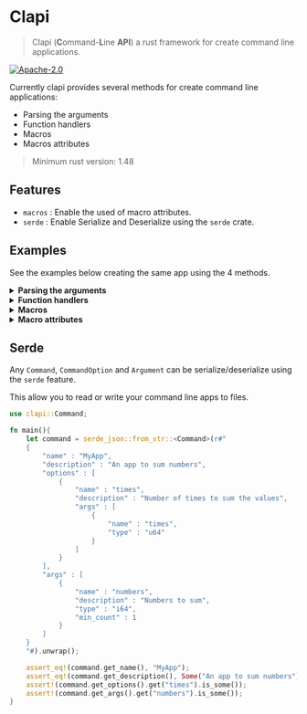 # Clapi

> Clapi (**C**ommand-**L**ine **API**) a rust framework for create command line applications.

[![Apache-2.0]][license]

[Apache-2.0]: https://img.shields.io/badge/LICENSE-Apache--2.0-blue
[license]: https://github.com/Neo-Ciber94/clapi-rs/blob/master/LICENSE

Currently clapi provides several methods for create command line applications:

- Parsing the arguments
- Function handlers
- Macros
- Macros attributes

> Minimum rust version: 1.48

## Features
- `macros` : Enable the used of macro attributes.
- `serde` : Enable Serialize and Deserialize using the `serde` crate.

## Examples

See the examples below creating the same app using the 4 methods.

<details>
<summary><strong>Parsing the arguments</strong></summary>

```rust
use clapi::{Command, CommandOption, Argument, Parser, Context};
use clapi::help::{DefaultHelp, HelpKind, Help, Buffer};
use clapi::validator::parse_validator;

let command = Command::root()
    .option(CommandOption::new("version").alias("v"))
    .subcommand(Command::new("repeat")
        .arg(Argument::one_or_more("values"))
        .option(CommandOption::new("times").alias("t")
            .arg(Argument::new("times")
                .validator(parse_validator::<u64>())
                .default(1))));

let context = Context::new(command);
let result = Parser::new(&context)
                .parse(std::env::args().skip(1))
                .expect("unexpected error");

if result.contains_option("version") {
    println!("MyApp 1.0");
    return;
}

if result.command().get_name() == "repeat" {
    let times = result.get_option_arg("times")
        .unwrap()
        .convert::<u64>()
        .unwrap();

    let values = result.arg().unwrap()
        .convert_all::<String>()
        .expect("error")
        .join(" ");

    for _ in 0..times {
        println!("{}", values);
    }
} else {
    // Fallthrough
    static HELP : DefaultHelp = DefaultHelp(HelpKind::Any);

    let mut buffer = Buffer::new();
    HELP.help(&mut buffer, &context, result.command()).unwrap();
    println!("{}", buffer);
}
```
</details>


<details>
    <summary>
        <strong>Function handlers</strong>
    </summary>

```rust
use clapi::validator::parse_validator;
use clapi::{Argument, Command, CommandLine, CommandOption};

fn main() -> clapi::Result<()> {
    let command = Command::root()
        .option(CommandOption::new("version").alias("v"))
        .handler(|opts, _args| {
            if opts.contains("version") {
                println!("MyApp 1.0");
            }
            Ok(())
     })
     .subcommand(
         Command::new("repeat")
            .arg(Argument::one_or_more("values"))
            .option(
                CommandOption::new("times").alias("t").arg(
                    Argument::new("times")
                        .validator(parse_validator::<u64>())
                        .default(1),
                ),
            )
            .handler(|opts, args| {
                let times = opts.get_arg("times").unwrap().convert::<u64>()?;
                let values = args
                    .get("values")
                    .unwrap()
                    .convert_all::<String>()?
                    .join(" ");

                for _ in 0..times {
                    println!("{}", values);
                }
                Ok(())
            }),
    );

 CommandLine::new(command)
    .use_default_suggestions()
    .use_default_help()
    .run()
}
```
</details>

<details>
    <summary>
        <strong>Macros</strong>
    </summary>

```rust
fn main() -> clapi::Result<()> {
    let cli = clapi::app!{ =>
        (@option version => (alias => "v"))
        (handler () => println!("MyApp 1.0"))
        (@subcommand repeat =>
            (@arg values => (count => 1..))
            (@option times =>
                (alias => "t")
                (@arg times =>
                    (type => u64)
                    (default => 1)
                    (count => 1)
                )
            )
            (handler (times: u64, ...values: Vec<String>) => {
                let values = values.join(" ");
                for _ in 0..times {
                    println!("{}", values);
                }
            })
        )
    };

    cli.use_default_help()
       .use_default_suggestions()
       .run()
}
```
</details>

<details>
    <summary>
        <strong>Macro attributes</strong>
    </summary>

Requires `macros` feature enable.

```rust
use clapi::macros::*;

#[command(version=1.0)]
fn main(){ }

#[subcommand]
#[option(times, alias="t", default=1)]
#[arg(values, min=1)]
fn repeat(times: u32, values: Vec<String>){
    let values = values.join(" ");
    for _ in 0..times {
        println!("{}", values);
    }
}
```
</details>

## Serde

Any `Command`, `CommandOption` and `Argument` can be serialize/deserialize using the `serde` feature.

This allow you to read or write your command line apps to files.

```rust
use clapi::Command;

fn main(){
    let command = serde_json::from_str::<Command>(r#"
    {
        "name" : "MyApp",
        "description" : "An app to sum numbers",
        "options" : [
            {
                "name" : "times",
                "description" : "Number of times to sum the values",
                "args" : [
                    {
                        "name" : "times",
                        "type" : "u64"
                    }
                ]
            }
        ],
        "args" : [
            {
                "name" : "numbers",
                "description" : "Numbers to sum",
                "type" : "i64",
                "min_count" : 1
            }
        ]
    }
    "#).unwrap();

    assert_eq!(command.get_name(), "MyApp");
    assert_eq!(command.get_description(), Some("An app to sum numbers"));
    assert!(command.get_options().get("times").is_some());
    assert!(command.get_args().get("numbers").is_some());
}
```